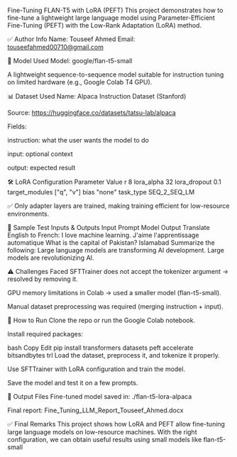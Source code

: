 Fine-Tuning FLAN-T5 with LoRA (PEFT)
This project demonstrates how to fine-tune a lightweight large language model using Parameter-Efficient Fine-Tuning (PEFT) with the Low-Rank Adaptation (LoRA) method.

✅ Author Info
Name: Touseef Ahmed
Email: touseefahmed00710@gmail.com

📌 Model Used
Model: google/flan-t5-small

A lightweight sequence-to-sequence model suitable for instruction tuning on limited hardware (e.g., Google Colab T4 GPU).

📊 Dataset Used
Name: Alpaca Instruction Dataset (Stanford)

Source: https://huggingface.co/datasets/tatsu-lab/alpaca

Fields:

instruction: what the user wants the model to do

input: optional context

output: expected result

🛠️ LoRA Configuration
Parameter	Value
r	8
lora_alpha	32
lora_dropout	0.1
target_modules	["q", "v"]
bias	"none"
task_type	SEQ_2_SEQ_LM

✅ Only adapter layers are trained, making training efficient for low-resource environments.

🧪 Sample Test Inputs & Outputs
Input Prompt	Model Output
Translate English to French: I love machine learning.	J'aime l'apprentissage automatique
What is the capital of Pakistan?	Islamabad
Summarize the following: Large language models are transforming AI development.	Large models are revolutionizing AI.

⚠️ Challenges Faced
SFTTrainer does not accept the tokenizer argument → resolved by removing it.

GPU memory limitations in Colab → used a smaller model (flan-t5-small).

Manual dataset preprocessing was required (merging instruction + input).

💾 How to Run
Clone the repo or run the Google Colab notebook.

Install required packages:

bash
Copy
Edit
pip install transformers datasets peft accelerate bitsandbytes trl
Load the dataset, preprocess it, and tokenize it properly.

Use SFTTrainer with LoRA configuration and train the model.

Save the model and test it on a few prompts.

📁 Output Files
Fine-tuned model saved in: ./flan-t5-lora-alpaca

Final report: Fine_Tuning_LLM_Report_Touseef_Ahmed.docx

✅ Final Remarks
This project shows how LoRA and PEFT allow fine-tuning large language models on low-resource machines. With the right configuration, we can obtain useful results using small models like flan-t5-small
